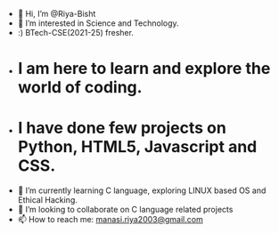 - 👋 Hi, I’m @Riya-Bisht
- 👀 I’m interested in Science and Technology. 
- :) BTech-CSE(2021-25) fresher.
- # I am here to learn and explore the world of coding. 
- # I have done few projects on Python, HTML5, Javascript and CSS. 
- 🌱 I’m currently learning C language, exploring LINUX based OS and Ethical Hacking.
- 💞️ I’m looking to collaborate on C language related projects
- 📫 How to reach me: manasi.riya2003@gmail.com

<!---
Riya-Bisht/Riya-Bisht is a ✨ special ✨ repository because its `README.md` (this file) appears on your GitHub profile.
You can click the Preview link to take a look at your changes.
--->
